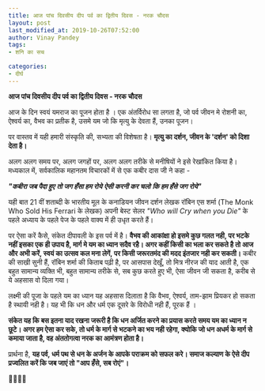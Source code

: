 ```yaml
---
title: आज पांच दिवसीय दीप पर्व का द्वितीय दिवस - नरक चौदस
layout: post
last_modified_at: 2019-10-26T07:52:00
author: Vinay Pandey
tags:
- शनि का सच

categories:
- दीर्घ
---
```

**आज पांच दिवसीय दीप पर्व का द्वितीय दिवस - नरक चौदस**

आज के दिन स्वयं यमराज का पूजन होता है । एक अंतर्विरोध सा लगता है, जो पर्व जीवन मे रोशनी का, ऐश्वर्य का, वैभव का प्रतीक है, उसमे यम जो कि मृत्यु के देवता हैं, उनका पूजन। 

पर वास्तव में यही हमारी संस्कृति की, सभ्यता की विशेषता है। **मृत्यु का दर्शन, जीवन के 'दर्शन' को दिशा देता है।**  

अलग अलग समय पर, अलग जगहों पर, अलग अलग तरीके से मनीषियों ने इसे रेखांकित किया है। मध्यकाल में, सर्वकालिक महानतम विचारकों में से एक कबीर दास जी ने कहा -

***"कबीरा जब पैदा हुए***
***तो जग हँसा हम रोये***
***ऐसी करनी कर चलो***
***कि हम हँसे जग रोये"***

यही बात 21 वीं शताब्दी के भारतीय मूल के कनाडियन जीवन दर्शन लेखक रॉबिन एस शर्मा (The Monk Who Sold His Ferrari के लेखक) अपनी बेस्ट सेलर *"Who will Cry when you Die"* के पहले अध्याय के पहले पेज के पहले वाक्य में ही उधृत करते हैं। 

पर ऐसा करें कैसे, संकेत दीपावली के इस पर्व में है। **वैभव की आकांक्षा हो इसमे कुछ गलत नही, पर भटके नहीं इसका एक ही उपाय है, मार्ग मे यम का ध्यान सदैव रहै। अगर कहीं किसी का भला कर सकते है तो आज और अभी करें, स्वयं का उत्सव कल मना लेगें, पर किसी जरूरतमंद की मदद इंतजार नही कर सकती।** कबीर की साखी सुनी हैं, रॉबिन शर्मा की किताब पढ़ी है, पर आसपास देखूँ, तो मित्र नीरज की याद आती है, एक बहुत सामान्य व्यक्ति भी, बहुत सामान्य तरीके से, सब कुछ करते हुए भी, ऐसा जीवन जी सकता है, करीब से ये अहसास वो दिला गया। 

लक्ष्मी की पूजा के पहले यम का ध्यान यह अहसास दिलाता है कि वैभव, ऐश्वर्य, ताम-झाम प्रियकर हो सकता है स्थायी नही है। यह भी कि धन और धर्म एक दूसरे के विरोधी नही हैं, पूरक हैं । 

**संकेत यह कि बस इतना याद रखना जरूरी है कि धन अर्जित करने का प्रयास करते समय यम का ध्यान न छूटे। अगर हम ऐसा कर सके, तो धर्म के मार्ग से भटकने का भय नही रहेगा, क्योकि जो धन अधर्म के मार्ग से कमाया जाता है, वह अंततोगत्वा नरक का आमंत्रण होता है।**

प्रार्थना है, 
**यह पर्व, धर्म पथ से धन के अर्जन के आपके पराक्रम को सफल करे। समाज कल्याण के ऐसे दीप प्रज्वलित करें कि जब जाएं तो "आप हँसे, सब रोएं"।**

🙏🌷🌷🙏


